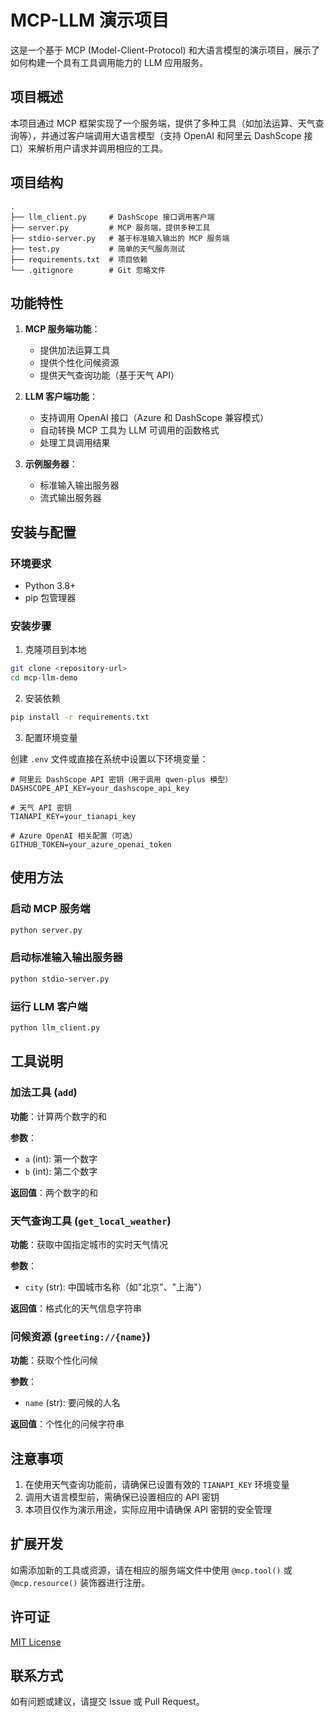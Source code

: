 # MCP-LLM 演示项目

这是一个基于 MCP (Model-Client-Protocol) 和大语言模型的演示项目，展示了如何构建一个具有工具调用能力的 LLM 应用服务。

## 项目概述

本项目通过 MCP 框架实现了一个服务端，提供了多种工具（如加法运算、天气查询等），并通过客户端调用大语言模型（支持 OpenAI 和阿里云 DashScope 接口）来解析用户请求并调用相应的工具。

## 项目结构

```
.
├── llm_client.py     # DashScope 接口调用客户端
├── server.py         # MCP 服务端，提供多种工具
├── stdio-server.py   # 基于标准输入输出的 MCP 服务端
├── test.py           # 简单的天气服务测试
├── requirements.txt  # 项目依赖
└── .gitignore        # Git 忽略文件
```

## 功能特性

1. **MCP 服务端功能**：
   - 提供加法运算工具
   - 提供个性化问候资源
   - 提供天气查询功能（基于天气 API）

2. **LLM 客户端功能**：
   - 支持调用 OpenAI 接口（Azure 和 DashScope 兼容模式）
   - 自动转换 MCP 工具为 LLM 可调用的函数格式
   - 处理工具调用结果

3. **示例服务器**：
   - 标准输入输出服务器
   - 流式输出服务器

## 安装与配置

### 环境要求

- Python 3.8+
- pip 包管理器

### 安装步骤

1. 克隆项目到本地

```bash
git clone <repository-url>
cd mcp-llm-demo
```

2. 安装依赖

```bash
pip install -r requirements.txt
```

3. 配置环境变量

创建 `.env` 文件或直接在系统中设置以下环境变量：

```
# 阿里云 DashScope API 密钥（用于调用 qwen-plus 模型）
DASHSCOPE_API_KEY=your_dashscope_api_key

# 天气 API 密钥
TIANAPI_KEY=your_tianapi_key

# Azure OpenAI 相关配置（可选）
GITHUB_TOKEN=your_azure_openai_token
```

## 使用方法

### 启动 MCP 服务端

```bash
python server.py
```

### 启动标准输入输出服务器

```bash
python stdio-server.py
```


### 运行 LLM 客户端

```bash
python llm_client.py
```

## 工具说明

### 加法工具 (`add`)

**功能**：计算两个数字的和

**参数**：
- `a` (int): 第一个数字
- `b` (int): 第二个数字

**返回值**：两个数字的和

### 天气查询工具 (`get_local_weather`)

**功能**：获取中国指定城市的实时天气情况

**参数**：
- `city` (str): 中国城市名称（如"北京"、"上海"）

**返回值**：格式化的天气信息字符串

### 问候资源 (`greeting://{name}`)

**功能**：获取个性化问候

**参数**：
- `name` (str): 要问候的人名

**返回值**：个性化的问候字符串

## 注意事项

1. 在使用天气查询功能前，请确保已设置有效的 `TIANAPI_KEY` 环境变量
2. 调用大语言模型前，需确保已设置相应的 API 密钥
3. 本项目仅作为演示用途，实际应用中请确保 API 密钥的安全管理

## 扩展开发

如需添加新的工具或资源，请在相应的服务端文件中使用 `@mcp.tool()` 或 `@mcp.resource()` 装饰器进行注册。

## 许可证

[MIT License](LICENSE)

## 联系方式

如有问题或建议，请提交 Issue 或 Pull Request。
